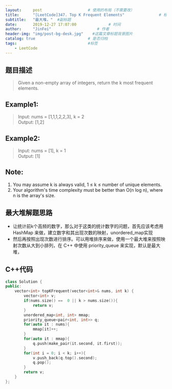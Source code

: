 ```yaml
---
layout:     post                    # 使用的布局（不需要改） 
title:      "[LeetCode]347. Top K Frequent Elements"               # 标题  
subtitle:   "最大堆，"  #副标题 
date:       2019-12-27 17:07:00              # 时间 
author:     "JinFei"                    # 作者 
header-img: "img/post-bg-desk.jpg"    #这篇文章标题背景图片 
catalog: true                       # 是否归档 
tags:                               #标签     
    - LeetCode 
---
```


## 题目描述
> Given a non-empty array of integers, return the k most frequent elements.

## Example1:
 
> Input: nums = [1,1,1,2,2,3], k = 2 <br>
Output: [1,2] <br>

## Example2:
  
> Input: nums = [1], k = 1 <br>
Output: [1] <br>


## Note:
1. You may assume k is always valid, 1 ≤ k ≤ number of unique elements.
2. Your algorithm's time complexity must be better than O(n log n), where n is the array's size.

## 最大堆解题思路

- 让统计前k个高频的数字，那么对于这类的统计数字的问题，首先应该考虑用 HashMap 来做，建立数字和其出现次数的映射，unordered_map实现
- 然后再按照出现次数进行排序。可以用堆排序来做，使用一个最大堆来按照映射次数从大到小排列，在 C++ 中使用 priority_queue 来实现，默认是最大堆，

## C++代码
```C++
class Solution {
public:
    vector<int> topKFrequent(vector<int>& nums, int k) {
        vector<int> v;
        if(nums.size() ==  0 || k > nums.size()){
            return v;
        }
        unordered_map<int, int> mmap;
        priority_queue<pair<int, int>> q;
        for(auto it : nums){
            mmap[it]++;   
        }
        for(auto it : mmap){
            q.push(make_pair(it.second, it.first));
        }
        for(int i = 0; i < k; i++){
            v.push_back(q.top().second);
            q.pop();
        }
        return v;
    }
};
```
